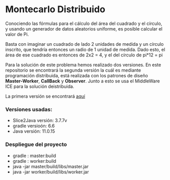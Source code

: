 # Montecarlo Distribuido

Conociendo las fórmulas para el cálculo del área del cuadrado y el círculo, y usando un generador de datos aleatorios uniforme, es posible calcular el valor de Pi.

Basta con imaginar un cuadrado de lado 2 unidades de medida y un círculo inscrito, que tendría entonces un radio de 1 unidad de medida. Dado esto, el área de ese cuadrado es entonces de 2x2 = 4, y el del círculo de pi*12 = pi

Para la solución de este problema hemos realizado dos versiones. En este repositorio se encontrará la segunda versión la cuál es mediante programación distribuida, está realizada con los patrones de diseño **Master-Worker**, **CallBack** y **Observer**.  Junto a esto se usa el MiddleWare ICE para la solución deistribuida.

La primera versión se encontrará [aquí](https://github.com/StivenArboleda/Monolitic-PIMontecarlo "aquí")

### Versiones usadas:
- Slice2Java versión: 3.7.7v 
- gradle versioón: 6.6
- Java versión: 11.0.15

### Despliegue del proyecto
- gradle : master:build
- gradle : worker:build
- java -jar master/build/libs/master.jar
- java -jar worker/build/libs/worker.jar
